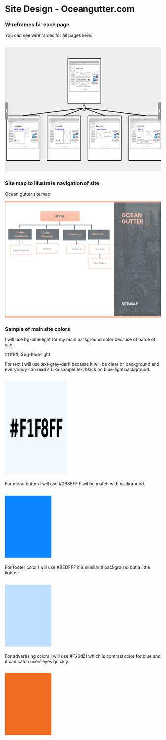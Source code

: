 # Site Design - Oceangutter.com

### Wireframes for each page
You can see wireframes for all pages here:
## <img src="img/w.png" width="800" height="400" />

### Site map to illustrate navigation of site
Ocean gutter site map:

![](sitemap.png)

### Sample of main site colors 

I will use bg-blue-light for my main background color because of name of site.

#f1f8ff, $bg-blue-light

For text I will use text-gray-dark because it will be clear on background and everybody can read it.Like sample text black on blue-light background. 
## <img src="img/F1F8FF.png" width="200" height="300" />

For menu button I will use #0B86FF It wil be match with background.
## ![](img/0b86ff.png)

For footer color I will use #BEDFFF it is simillar ti background but a little lighter.
## ![](img/bedfff.png)

For advertising colors I will use #F26d21 which is contrast color for blue and it can catch users eyes quickly.
## ![](img/f26d21.png)

